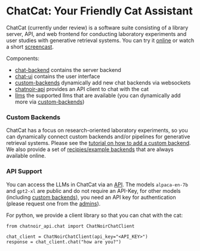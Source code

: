 # ChatCat: Your Friendly Cat Assistant

ChatCat (currently under review) is a software suite consisting of a library server, API, and web frontend for conducting laboratory experiments and user studies with generative retrieval systems. You can try it [online](https://chat.web.webis.de/) or watch a short [screencast](https://chat.web.webis.de/t/screencast-of-chatcat).

Components:
- [chat-backend](chat-backend) contains the server backend
- [chat-ui](chat-ui) contains the user interface
- [custom-backends](custom-backends) dynamically add new chat backends via websockets
- [chatnoir-api](api-support) provides an API client to chat with the cat
- [llms](llms) the supported llms that are available (you can dynamically add more via [custom-backends](custom-backends))

### Custom Backends

ChatCat has a focus on research-oriented laboratory experiments, so you can dynamically connect custom backends and/or pipelines for generative retrieval systems. Please see the [tutorial on how to add a custom backend](custom-backends). We also provide a set of [recipies/example backends](custom-backends/recipies) that are always available online.


### API Support

You can access the LLMs in ChatCat via an [API](https://github.com/chatnoir-eu/chatnoir-api).
The models `alpaca-en-7b` and `gpt2-xl` are public and do not require an API-Key, for other models (including [custom backends](custom-backends)), you need an API key for authentication (please request one from the [admins](mailto:maik.froebe@uni-jena.de)).

For python, we provide a client library so that you can chat with the cat:
```
from chatnoir_api.chat import ChatNoirChatClient

chat_client = ChatNoirChatClient(api_key="<API_KEY>")
response = chat_client.chat("how are you?")
```

